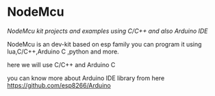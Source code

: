 # NodeMcu

*NodeMcu kit projects and examples using C/C++ and also Arduino IDE*

NodeMcu is an dev-kit based on esp family you can program it using lua,C/C++,Arduino C ,python and more.

here we will use C/C++ and Arduino C 

you can know more about Arduino IDE library from here 
https://github.com/esp8266/Arduino
